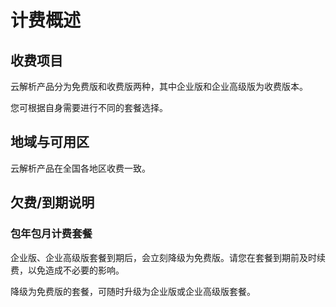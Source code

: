 # 计费概述
## 收费项目

云解析产品分为免费版和收费版两种，其中企业版和企业高级版为收费版本。

您可根据自身需要进行不同的套餐选择。

## 地域与可用区

云解析产品在全国各地区收费一致。

## 欠费/到期说明

### 包年包月计费套餐
企业版、企业高级版套餐到期后，会立刻降级为免费版。请您在套餐到期前及时续费，以免造成不必要的影响。

降级为免费版的套餐，可随时升级为企业版或企业高级版套餐。




